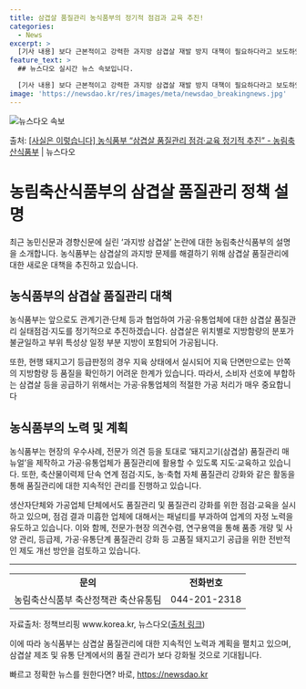 ```yaml
---
title: 삼겹살 품질관리 농식품부의 정기적 점검과 교육 추진!
categories:
  - News
excerpt: >
  [기사 내용] 보다 근본적이고 강력한 과지방 삼겹살 재발 방지 대책이 필요하다라고 보도하였습니다. [농식품부…
feature_text: >
  ## 뉴스다오 실시간 뉴스 속보입니다.

  [기사 내용] 보다 근본적이고 강력한 과지방 삼겹살 재발 방지 대책이 필요하다라고 보도하였습니다. [농식품부…
image: 'https://newsdao.kr/res/images/meta/newsdao_breakingnews.jpg'
---
```


![뉴스다오 속보](https://newsdao.kr/res/images/meta/newsdao_breakingnews.jpg)

<p>출처: <a href="https://newsdao.kr/3137" rel="dofollow">[사실은 이렇습니다] 농식품부 “삼겹살 품질관리 점검·교육 정기적 추진” - 농림축산식품부</a> | 뉴스다오</p>

<h1>농림축산식품부의 삼겹살 품질관리 정책 설명</h1>

<p data-ke-size="size16">최근 농민신문과 경향신문에 실린 ‘과지방 삼겹살’ 논란에 대한 농림축산식품부의 설명을 소개합니다. 농식품부는 삼겹살의 과지방 문제를 해결하기 위해 삼겹살 품질관리에 대한 새로운 대책을 추진하고 있습니다.</p>

<h2 data-ke-size="size26">농식품부의 삼겹살 품질관리 대책</h2>

<p data-ke-size="size16">농식품부는 앞으로도 관계기관·단체 등과 협업하여 가공·유통업체에 대한 삼겹살 품질관리 실태점검·지도를 정기적으로 추진하겠습니다. 삼겹살은 위치별로 지방함량의 분포가 불균일하고 부위 특성상 일정 부분 지방이 포함되어 가공됩니다.</p>

<p data-ke-size="size16">또한, 현행 돼지고기 등급판정의 경우 지육 상태에서 실시되어 지육 단면만으로는 안쪽의 지방함량 등 품질을 확인하기 어려운 한계가 있습니다. 따라서, 소비자 선호에 부합하는 삼겹살 등을 공급하기 위해서는 가공·유통업체의 적절한 가공 처리가 매우 중요합니다</p>

<h2 data-ke-size="size26">농식품부의 노력 및 계획</h2>

<p data-ke-size="size16">농식품부는 현장의 우수사례, 전문가 의견 등을 토대로 ‘돼지고기(삼겹살) 품질관리 매뉴얼’을 제작하고 가공·유통업체가 품질관리에 활용할 수 있도록 지도·교육하고 있습니다. 또한, 축산물이력제 단속 연계 점검·지도, 농·축협 자체 품질관리 강화와 같은 활동을 통해 품질관리에 대한 지속적인 관리를 진행하고 있습니다.</p>

<p data-ke-size="size16">생산자단체와 가공업체 단체에서도 품질관리 및 품질관리 강화를 위한 점검·교육을 실시하고 있으며, 점검 결과 미흡한 업체에 대해서는 패널티를 부과하여 업계의 자정 노력을 유도하고 있습니다. 이와 함께, 전문가·현장 의견수렴, 연구용역을 통해 품종 개량 및 사양 관리, 등급제, 가공·유통단계 품질관리 강화 등 고품질 돼지고기 공급을 위한 전반적인 제도 개선 방안을 검토하고 있습니다.</p>

<hr>

<table>
  <tr>
    <td style="text-align: center; height: 17px;"><b>문의</b></td>
    <td style="text-align: center; height: 17px;"><b>전화번호</b></td>
  </tr>
  <tr>
    <td style="text-align: center; height: 17px;">농림축산식품부 축산정책관 축산유통팀</td>
    <td style="text-align: center; height: 17px;">044-201-2318</td>
  </tr>
</table>

<p data-ke-size="size16">자료출처: 정책브리핑 www.korea.kr, 뉴스다오(<a href="https://newsdao.kr/3137">출처 링크</a>)</p>

<p data-ke-size="size16">이에 따라 농식품부는 삼겹살 품질관리에 대한 지속적인 노력과 계획을 펼치고 있으며, 삼겹살 제조 및 유통 단계에서의 품질 관리가 보다 강화될 것으로 기대됩니다.</p> 

빠르고 정확한 뉴스를 원한다면? 바로, <a href="https://newsdao.kr" rel="dofollow">https://newsdao.kr</a>


